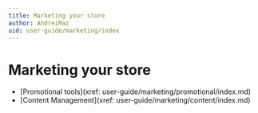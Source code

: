 ```yaml
---
title: Marketing your store
author: AndreiMaz
uid: user-guide/marketing/index
---
```

# Marketing your store

- [Promotional tools](xref: user-guide/marketing/promotional/index.md)
- [Content Management](xref: user-guide/marketing/content/index.md)
